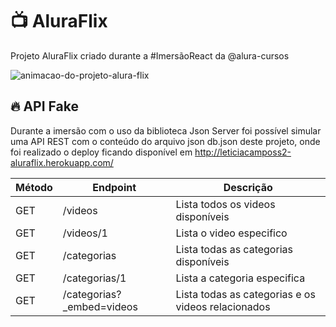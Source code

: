 # 📺 AluraFlix
Projeto AluraFlix criado durante a #ImersãoReact da @alura-cursos

![animacao-do-projeto-alura-flix](./src/assets/gif/aluraflix.gif)

## 🔥 API Fake
Durante a imersão com o uso da biblioteca Json Server foi possível simular uma API REST com o conteúdo do arquivo json db.json deste projeto, onde foi realizado o deploy ficando disponível em http://leticiacamposs2-aluraflix.herokuapp.com/

Método   | Endpoint   | Descrição
--------- | ------ | ------
GET | /videos | Lista todos os videos disponíveis
GET | /videos/1 | Lista o video especifico
GET | /categorias | Lista todas as categorias disponíveis
GET | /categorias/1 | Lista a categoria especifica
GET | /categorias?_embed=videos | Lista todas as categorias e os videos relacionados

